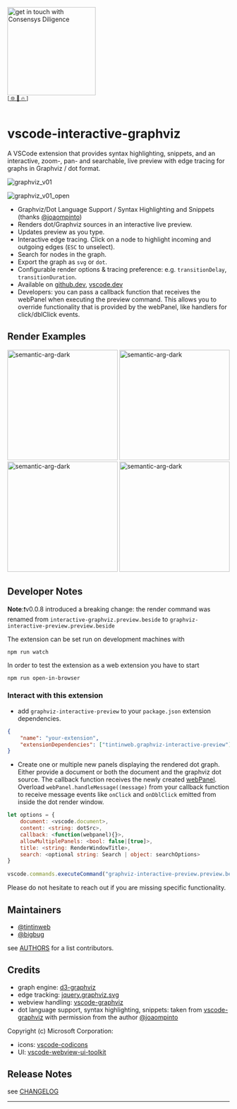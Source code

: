 [<img width="200" alt="get in touch with Consensys Diligence" src="https://user-images.githubusercontent.com/2865694/56826101-91dcf380-685b-11e9-937c-af49c2510aa0.png">](https://diligence.consensys.net)<br/>
<sup>
[[  🌐  ](https://diligence.consensys.net)  [  📩  ](mailto:diligence@consensys.net)  [  🔥  ](https://consensys.github.io/diligence/)]
</sup><br/><br/>


# vscode-interactive-graphviz

A VSCode extension that provides syntax highlighting, snippets, and an interactive, zoom-, pan- and searchable, live preview with edge tracing for graphs in Graphviz / dot format.


![graphviz_v01](https://user-images.githubusercontent.com/2865694/151164049-9c89e167-d0c1-43eb-ae96-0f5004847bde.gif)

![graphviz_v01_open](https://user-images.githubusercontent.com/2865694/151163938-f667acf2-bc87-4555-ad93-866a4ca33822.gif)

* Graphviz/Dot Language Support / Syntax Highlighting and Snippets (thanks [@joaompinto](https://github.com/joaompinto))
* Renders dot/Graphviz sources in an interactive live preview.
* Updates preview as you type.
* Interactive edge tracing. Click on a node to highlight incoming and outgoing edges (`ESC` to unselect).
* Search for nodes in the graph.
* Export the graph as `svg` or `dot`.
* Configurable render options & tracing preference: e.g. `transitionDelay`, `transitionDuration`.
* Available on [github.dev](https://github.dev), [vscode.dev](https://vscode.dev)
* Developers: you can pass a callback function that receives the webPanel when executing the preview command. This allows you to override functionality that is provided by the webPanel, like handlers for click/dblClick events. 

## Render Examples

<a href="https://user-images.githubusercontent.com/2865694/151163516-fbb956ab-607c-45dc-8c83-db3477ceccf9.png"><img width="250" alt="semantic-arg-dark" src="https://user-images.githubusercontent.com/2865694/151163516-fbb956ab-607c-45dc-8c83-db3477ceccf9.png" ></a>
<a href="https://user-images.githubusercontent.com/2865694/151163623-8714f717-a4ed-428c-bd87-213c8035892d.png"><img width="250" alt="semantic-arg-dark" src="https://user-images.githubusercontent.com/2865694/151163623-8714f717-a4ed-428c-bd87-213c8035892d.png" ></a>
<a href="https://user-images.githubusercontent.com/2865694/151163732-0a0113c6-7328-4345-b71a-7df782aa0387.png"><img width="250" alt="semantic-arg-dark" src="https://user-images.githubusercontent.com/2865694/151163732-0a0113c6-7328-4345-b71a-7df782aa0387.png" ></a>
<a href="https://user-images.githubusercontent.com/2865694/151163840-ceb6d75e-983d-4126-9169-6431d1dbfe1d.png"><img width="250" alt="semantic-arg-dark" src="https://user-images.githubusercontent.com/2865694/151163840-ceb6d75e-983d-4126-9169-6431d1dbfe1d.png" ></a>


## Developer Notes

**Note**:❗v0.0.8 introduced a breaking change: the render command was renamed from `interactive-graphviz.preview.beside` to `graphviz-interactive-preview.preview.beside`

The extension can be set run on development machines with
```
npm run watch
```

In order to test the extension as a web extension you have to start
```
npm run open-in-browser
```

### Interact with this extension

* add `graphviz-interactive-preview` to your `package.json` extension dependencies.
  
```json
{
    "name": "your-extension",
    "extensionDependencies": ["tintinweb.graphviz-interactive-preview"],
}
```

* Create one or multiple new panels displaying the rendered dot graph. Either provide a document or both the document and the graphviz dot source. The callback function receives the newly created [webPanel](https://github.com/tintinweb/vscode-interactive-graphviz/blob/be9c496/src/features/interactiveWebview.js#L312-L328). Overload `webPanel.handleMessage((message)` from your callback function to receive message events like `onClick` and `onDblClick` emitted from inside the dot render window. 


```javascript
let options = {
    document: <vscode.document>,
    content: <string: dotSrc>,
    callback: <function(webpanel){}>,
    allowMultiplePanels: <bool: false|[true]>,
    title: <string: RenderWindowTitle>,
    search: <optional string: Search | object: searchOptions>
}
            
vscode.commands.executeCommand("graphviz-interactive-preview.preview.beside", options)
```

Please do not hesitate to reach out if you are missing specific functionality.

## Maintainers

* [@tintinweb](https://github.com/tintinweb)
* [@bigbug](https://github.com/bigbug)

see [AUTHORS](AUTHORS) for a list contributors.

## Credits

* graph engine: [d3-graphviz](https://github.com/magjac/d3-graphviz)
* edge tracking: [jquery.graphviz.svg](https://github.com/mountainstorm/jquery.graphviz.svg/)
* webview handling: [vscode-graphviz](https://github.com/joaompinto/vscode-graphviz/)
* dot language support, syntax highlighting, snippets: taken from [vscode-graphviz](https://github.com/joaompinto/vscode-graphviz/) with permission from the author [@joaompinto](https://github.com/joaompinto)

Copyright (c) Microsoft Corporation:
* icons: [vscode-codicons](https://github.com/microsoft/vscode-codicons)
* UI: [vscode-webview-ui-toolkit](https://github.com/microsoft/vscode-webview-ui-toolkit)

## Release Notes

see [CHANGELOG](./CHANGELOG.md)


-----------------------------------------------------------------------------------------------------------
